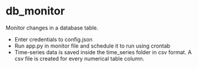 # db_monitor

Monitor changes in a database table.
  * Enter credentials to config.json
  * Run app.py in monitor file and schedule it to run using crontab
  * Time-series data is saved inside the time_series folder in csv format. A csv file is created for every numerical table column. 
  
  
